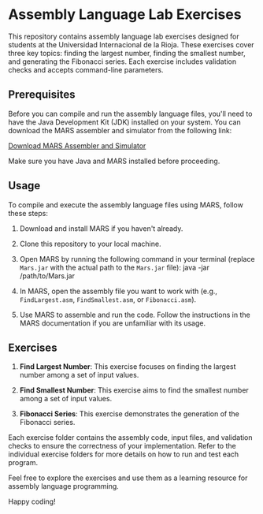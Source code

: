 # Assembly Language Lab Exercises

This repository contains assembly language lab exercises designed for students at the Universidad Internacional de la Rioja. These exercises cover three key topics: finding the largest number, finding the smallest number, and generating the Fibonacci series. Each exercise includes validation checks and accepts command-line parameters.

## Prerequisites

Before you can compile and run the assembly language files, you'll need to have the Java Development Kit (JDK) installed on your system. You can download the MARS assembler and simulator from the following link:

[Download MARS Assembler and Simulator](https://courses.missouristate.edu/kenvollmar/mars/download.htm)

Make sure you have Java and MARS installed before proceeding.

## Usage

To compile and execute the assembly language files using MARS, follow these steps:

1. Download and install MARS if you haven't already.
2. Clone this repository to your local machine.
3. Open MARS by running the following command in your terminal (replace `Mars.jar` with the actual path to the `Mars.jar` file):
java -jar /path/to/Mars.jar


4. In MARS, open the assembly file you want to work with (e.g., `FindLargest.asm`, `FindSmallest.asm`, or `Fibonacci.asm`).
5. Use MARS to assemble and run the code. Follow the instructions in the MARS documentation if you are unfamiliar with its usage.

## Exercises

1. **Find Largest Number**: This exercise focuses on finding the largest number among a set of input values.

2. **Find Smallest Number**: This exercise aims to find the smallest number among a set of input values.

3. **Fibonacci Series**: This exercise demonstrates the generation of the Fibonacci series.

Each exercise folder contains the assembly code, input files, and validation checks to ensure the correctness of your implementation. Refer to the individual exercise folders for more details on how to run and test each program.

Feel free to explore the exercises and use them as a learning resource for assembly language programming.

Happy coding!
